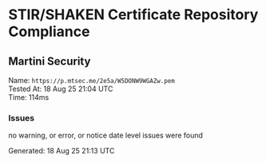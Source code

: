 # STIR/SHAKEN Certificate Repository Compliance

## Martini Security

Name: `https://p.mtsec.me/2e5a/W5DONW9WGAZw.pem`\
Tested At: 18 Aug 25 21:04 UTC\
Time: 114ms

### Issues

no warning, or error, or notice date level issues were found

Generated: 18 Aug 25 21:13 UTC